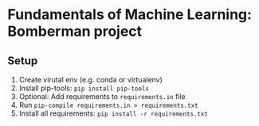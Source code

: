 # Fundamentals of Machine Learning: Bomberman project

## Setup

1. Create virutal env (e.g. conda or virtualenv)
2. Install pip-tools: `pip install pip-tools`
3. Optional: Add requirements to `requirements.in` file
4. Run `pip-compile requirements.in > requirements.txt`
5. Install all requirements: `pip install -r requirements.txt`
